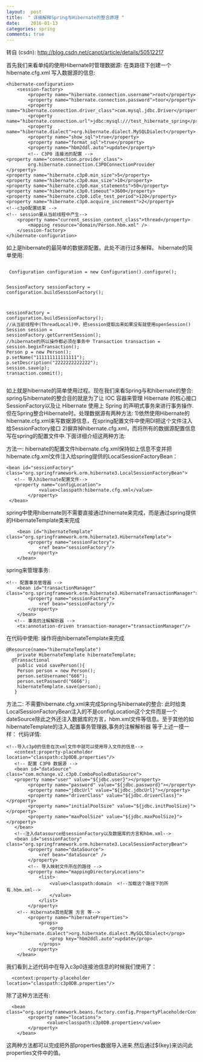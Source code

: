 ```yaml
---
layout:  post
title:  " 详细解释Spring与Hibernate的整合原理 "
date:    2016-01-13
categories: spring 
comments: true
---
```

转自 (csdn): http://blog.csdn.net/canot/article/details/50512217
<div class="markdown_views">
 <p>首先我们来看单纯的使用Hibernate时管理数据源:  在类路径下创建一个hibernate.cfg.xml  写入数据源的信息:</p> 
 <pre class="prettyprint"><code class=" hljs xml"><span class="hljs-tag">&lt;<span class="hljs-title">hibernate-configuration</span>&gt;</span>
    <span class="hljs-tag">&lt;<span class="hljs-title">session-factory</span>&gt;</span>
        <span class="hljs-tag">&lt;<span class="hljs-title">property</span> <span class="hljs-attribute">name</span>=<span class="hljs-value">"hibernate.connection.username"</span>&gt;</span>root<span class="hljs-tag">&lt;/<span class="hljs-title">property</span>&gt;</span>
        <span class="hljs-tag">&lt;<span class="hljs-title">property</span> <span class="hljs-attribute">name</span>=<span class="hljs-value">"hibernate.connection.password"</span>&gt;</span>toor<span class="hljs-tag">&lt;/<span class="hljs-title">property</span>&gt;</span>
        <span class="hljs-tag">&lt;<span class="hljs-title">property</span> <span class="hljs-attribute">name</span>=<span class="hljs-value">"hibernate.connection.driver_class"</span>&gt;</span>com.mysql.jdbc.Driver<span class="hljs-tag">&lt;/<span class="hljs-title">property</span>&gt;</span>
        <span class="hljs-tag">&lt;<span class="hljs-title">property</span> <span class="hljs-attribute">name</span>=<span class="hljs-value">"hibernate.connection.url"</span>&gt;</span>jdbc:mysql:///test_hibernate_spring<span class="hljs-tag">&lt;/<span class="hljs-title">property</span>&gt;</span>
        <span class="hljs-tag">&lt;<span class="hljs-title">property</span> <span class="hljs-attribute">name</span>=<span class="hljs-value">"hibernate.dialect"</span>&gt;</span>org.hibernate.dialect.MySQLDialect<span class="hljs-tag">&lt;/<span class="hljs-title">property</span>&gt;</span>
        <span class="hljs-tag">&lt;<span class="hljs-title">property</span> <span class="hljs-attribute">name</span>=<span class="hljs-value">"show_sql"</span>&gt;</span>true<span class="hljs-tag">&lt;/<span class="hljs-title">property</span>&gt;</span>
        <span class="hljs-tag">&lt;<span class="hljs-title">property</span> <span class="hljs-attribute">name</span>=<span class="hljs-value">"format_sql"</span>&gt;</span>true<span class="hljs-tag">&lt;/<span class="hljs-title">property</span>&gt;</span>
        <span class="hljs-tag">&lt;<span class="hljs-title">property</span> <span class="hljs-attribute">name</span>=<span class="hljs-value">"hbm2ddl.auto"</span>&gt;</span>update<span class="hljs-tag">&lt;/<span class="hljs-title">property</span>&gt;</span>
        <span class="hljs-comment">&lt;!-- C3P0 连接池的配置 --&gt;</span>  
<span class="hljs-tag">&lt;<span class="hljs-title">property</span> <span class="hljs-attribute">name</span>=<span class="hljs-value">"connection.provider_class"</span>&gt;</span>  
        org.hibernate.connection.C3P0ConnectionProvider  
<span class="hljs-tag">&lt;/<span class="hljs-title">property</span>&gt;</span>  
<span class="hljs-tag">&lt;<span class="hljs-title">property</span> <span class="hljs-attribute">name</span>=<span class="hljs-value">"hibernate.c3p0.min_size"</span>&gt;</span>5<span class="hljs-tag">&lt;/<span class="hljs-title">property</span>&gt;</span>  
<span class="hljs-tag">&lt;<span class="hljs-title">property</span> <span class="hljs-attribute">name</span>=<span class="hljs-value">"hibernate.c3p0.max_size"</span>&gt;</span>10<span class="hljs-tag">&lt;/<span class="hljs-title">property</span>&gt;</span>  
<span class="hljs-tag">&lt;<span class="hljs-title">property</span> <span class="hljs-attribute">name</span>=<span class="hljs-value">"hibernate.c3p0.max_statements"</span>&gt;</span>50<span class="hljs-tag">&lt;/<span class="hljs-title">property</span>&gt;</span>  
<span class="hljs-tag">&lt;<span class="hljs-title">property</span> <span class="hljs-attribute">name</span>=<span class="hljs-value">"hibernate.c3p0.timeout"</span>&gt;</span>3600<span class="hljs-tag">&lt;/<span class="hljs-title">property</span>&gt;</span>  
<span class="hljs-tag">&lt;<span class="hljs-title">property</span> <span class="hljs-attribute">name</span>=<span class="hljs-value">"hibernate.c3p0.idle_test_period"</span>&gt;</span>120<span class="hljs-tag">&lt;/<span class="hljs-title">property</span>&gt;</span>  
<span class="hljs-tag">&lt;<span class="hljs-title">property</span> <span class="hljs-attribute">name</span>=<span class="hljs-value">"hibernate.c3p0.acquire_increment"</span>&gt;</span>2<span class="hljs-tag">&lt;/<span class="hljs-title">property</span>&gt;</span>  
<span class="hljs-comment">&lt;!--c3p0配置结束 --&gt;</span>
<span class="hljs-comment">&lt;!-- session要从当前线程中产生--&gt;</span>
    <span class="hljs-tag">&lt;<span class="hljs-title">property</span> <span class="hljs-attribute">name</span>=<span class="hljs-value">"current_session_context_class"</span>&gt;</span>thread<span class="hljs-tag">&lt;/<span class="hljs-title">property</span>&gt;</span>
        <span class="hljs-tag">&lt;<span class="hljs-title">mapping</span> <span class="hljs-attribute">resource</span>=<span class="hljs-value">"domain/Person.hbm.xml"</span> /&gt;</span>
    <span class="hljs-tag">&lt;/<span class="hljs-title">session-factory</span>&gt;</span>
<span class="hljs-tag">&lt;/<span class="hljs-title">hibernate-configuration</span>&gt;</span></code></pre> 
 <p>如上是hibernate的最简单的数据源配置。此处不进行过多解释。  hibernate的简单使用:</p> 
 <pre class="prettyprint"><code class=" hljs avrasm">
 Configuration configuration = new Configuration()<span class="hljs-preprocessor">.configure</span>()<span class="hljs-comment">;</span>

 SessionFactory  sessionFactory = configuration<span class="hljs-preprocessor">.buildSessionFactory</span>()<span class="hljs-comment">;</span>

sessionFactory = configuration<span class="hljs-preprocessor">.buildSessionFactory</span>()<span class="hljs-comment">;</span>
//从当前线程中(ThreadLocal)中，把session提取出来如果没有就使用openSession()
    Session session = sessionFactory<span class="hljs-preprocessor">.getCurrentSession</span>()<span class="hljs-comment">;</span>
    //hibernate的所以操作都必须在事务中
        Transaction transaction =    session<span class="hljs-preprocessor">.beginTransaction</span>()<span class="hljs-comment">;</span>
        Person p = new Person()<span class="hljs-comment">;</span>
        p<span class="hljs-preprocessor">.setName</span>(<span class="hljs-string">"111111111111111"</span>)<span class="hljs-comment">;</span>
        p<span class="hljs-preprocessor">.setDescription</span>(<span class="hljs-string">"2222222222222"</span>)<span class="hljs-comment">;</span>
        session<span class="hljs-preprocessor">.save</span>(p)<span class="hljs-comment">;</span>
        transaction<span class="hljs-preprocessor">.commit</span>()<span class="hljs-comment">;</span></code></pre> 
 <p>如上就是hibernate的简单使用过程。现在我们来看Spring与和hibernate的整合:  spring与hibernate的整合目的就是为了让 IOC 容器来管理 Hibernate 的核心接口SessionFactory以及让 Hibernate 使用上 Spring 的声明式事务来进行事务操作.  但在Spring整合Hibernate时。处理数据源有两种方法:  1)依然使用Hibernate的hibernate.cfg.xml来写数据源信息，在spring配置文件中使用DI把这个文件注入给SessionFactory接口  2)摒弃掉hibernate.cfg.xml，而将所有的数据源配置信息写在spring的配置文件中.下面详细介绍这两种方法:</p> 
 <p>方法一:  hibernate的配置文件hibernate.cfg.xml保持如上信息不变并把hibernate.cfg.xml文件注入给spring提供的LocalSessionFactoryBean：</p> 
 <pre class="prettyprint"><code class=" hljs xml"><span class="hljs-tag">&lt;<span class="hljs-title">bean</span> <span class="hljs-attribute">id</span>=<span class="hljs-value">"sessionFactory"</span> <span class="hljs-attribute">class</span>=<span class="hljs-value">"org.springframework.orm.hibernate3.LocalSessionFactoryBean"</span>&gt;</span>
   <span class="hljs-comment">&lt;!-- 导入hibernate配置文件--&gt;</span>
   <span class="hljs-tag">&lt;<span class="hljs-title">property</span> <span class="hljs-attribute">name</span>=<span class="hljs-value">"configLocation"</span>&gt;</span>
            <span class="hljs-tag">&lt;<span class="hljs-title">value</span>&gt;</span>classpath:hibernate.cfg.xml<span class="hljs-tag">&lt;/<span class="hljs-title">value</span>&gt;</span>
        <span class="hljs-tag">&lt;/<span class="hljs-title">property</span>&gt;</span>
 <span class="hljs-tag">&lt;/<span class="hljs-title">bean</span>&gt;</span>      </code></pre> 
 <p>spring中使用hibernate则不需要直接通过hinernate来完成，而是通过spring提供的HibernateTemplate类来完成</p> 
 <pre class="prettyprint"><code class=" hljs applescript">    &lt;bean <span class="hljs-property">id</span>=<span class="hljs-string">"hibernateTemplate"</span> <span class="hljs-type">class</span>=<span class="hljs-string">"org.springframework.orm.hibernate3.HibernateTemplate"</span>&gt;
        &lt;<span class="hljs-keyword">property</span> <span class="hljs-property">name</span>=<span class="hljs-string">"sessionFactory"</span>&gt;
            &lt;<span class="hljs-keyword">ref</span> bean=<span class="hljs-string">"sessionFactory"</span>/&gt;
        &lt;/<span class="hljs-keyword">property</span>&gt;
    &lt;/bean&gt;</code></pre> 
 <p>spring来管理事务:</p> 
 <pre class="prettyprint"><code class=" hljs xml"><span class="hljs-comment">&lt;!-- 配置事务管理器 --&gt;</span>
    <span class="hljs-tag">&lt;<span class="hljs-title">bean</span> <span class="hljs-attribute">id</span>=<span class="hljs-value">"transactionManager"</span> <span class="hljs-attribute">class</span>=<span class="hljs-value">"org.springframework.orm.hibernate3.HibernateTransactionManager"</span>&gt;</span>
        <span class="hljs-tag">&lt;<span class="hljs-title">property</span> <span class="hljs-attribute">name</span>=<span class="hljs-value">"sessionFactory"</span>&gt;</span>
            <span class="hljs-tag">&lt;<span class="hljs-title">ref</span> <span class="hljs-attribute">bean</span>=<span class="hljs-value">"sessionFactory"</span>/&gt;</span>
        <span class="hljs-tag">&lt;/<span class="hljs-title">property</span>&gt;</span>
    <span class="hljs-tag">&lt;/<span class="hljs-title">bean</span>&gt;</span>
   <span class="hljs-comment">&lt;!-- 事务的注解解析器 --&gt;</span>
    <span class="hljs-tag">&lt;<span class="hljs-title">tx:annotation-driven</span> <span class="hljs-attribute">transaction-manager</span>=<span class="hljs-value">"transactionManager"</span>/&gt;</span></code></pre> 
 <p>在代码中使用:  操作将由hibernateTemplate来完成</p> 
 <pre class="prettyprint"><code class=" hljs java"><span class="hljs-annotation">@Resource</span>(name=<span class="hljs-string">"hibernateTemplate"</span>)
    <span class="hljs-keyword">private</span> HibernateTemplate hibernateTemplate;
  <span class="hljs-annotation">@Transactional</span>
    <span class="hljs-keyword">public</span> <span class="hljs-keyword">void</span> <span class="hljs-title">savePerson</span>(){
    Person person = <span class="hljs-keyword">new</span> Person();
    person.setUsername(<span class="hljs-string">"666"</span>);
    person.setPassword(<span class="hljs-string">"6666"</span>);
    hibernateTemplate.save(person);
   }</code></pre> 
 <p>方法二:  不需要hibernate.cfg.xml来完成Spring与hibernate的整合:  此时给类LocalSessionFactoryBean注入的不是configLocation这个文件而是一个dateSource除此之外还注入数据库的方言，hbm.xml文件等信息。至于其他的如hibernateTemplate的注入,配置事务管理器,事务的注解解析器 等于上述一摸一样：  代码详情:</p> 
 <pre class="prettyprint"><code class=" hljs xml"><span class="hljs-comment">&lt;!--导入c3p0的信息在次xml文件中就可以使用导入文件的信息--&gt;</span>
   <span class="hljs-tag">&lt;<span class="hljs-title">context:property-placeholder</span> <span class="hljs-attribute">location</span>=<span class="hljs-value">"classpath:c3p0DB.properties"</span>/&gt;</span>
   <span class="hljs-comment">&lt;!-- 配置 C3P0 数据源 --&gt;</span>
   <span class="hljs-tag">&lt;<span class="hljs-title">bean</span> <span class="hljs-attribute">id</span>=<span class="hljs-value">"dataSource"</span> <span class="hljs-attribute">class</span>=<span class="hljs-value">"com.mchange.v2.c3p0.ComboPooledDataSource"</span>&gt;</span>
   <span class="hljs-tag">&lt;<span class="hljs-title">property</span> <span class="hljs-attribute">name</span>=<span class="hljs-value">"user"</span> <span class="hljs-attribute">value</span>=<span class="hljs-value">"${jdbc.user}"</span>&gt;</span><span class="hljs-tag">&lt;/<span class="hljs-title">property</span>&gt;</span>
        <span class="hljs-tag">&lt;<span class="hljs-title">property</span> <span class="hljs-attribute">name</span>=<span class="hljs-value">"password"</span> <span class="hljs-attribute">value</span>=<span class="hljs-value">"${jdbc.password}"</span>&gt;</span><span class="hljs-tag">&lt;/<span class="hljs-title">property</span>&gt;</span>
        <span class="hljs-tag">&lt;<span class="hljs-title">property</span> <span class="hljs-attribute">name</span>=<span class="hljs-value">"jdbcUrl"</span> <span class="hljs-attribute">value</span>=<span class="hljs-value">"${jdbc.jdbcUrl}"</span>&gt;</span><span class="hljs-tag">&lt;/<span class="hljs-title">property</span>&gt;</span>
        <span class="hljs-tag">&lt;<span class="hljs-title">property</span> <span class="hljs-attribute">name</span>=<span class="hljs-value">"driverClass"</span> <span class="hljs-attribute">value</span>=<span class="hljs-value">"${jdbc.driverClass}"</span>&gt;</span><span class="hljs-tag">&lt;/<span class="hljs-title">property</span>&gt;</span>
        <span class="hljs-tag">&lt;<span class="hljs-title">property</span> <span class="hljs-attribute">name</span>=<span class="hljs-value">"initialPoolSize"</span> <span class="hljs-attribute">value</span>=<span class="hljs-value">"${jdbc.initPoolSize}"</span>&gt;</span><span class="hljs-tag">&lt;/<span class="hljs-title">property</span>&gt;</span>
        <span class="hljs-tag">&lt;<span class="hljs-title">property</span> <span class="hljs-attribute">name</span>=<span class="hljs-value">"maxPoolSize"</span> <span class="hljs-attribute">value</span>=<span class="hljs-value">"${jdbc.maxPoolSize}"</span>&gt;</span><span class="hljs-tag">&lt;/<span class="hljs-title">property</span>&gt;</span>
   <span class="hljs-tag">&lt;/<span class="hljs-title">bean</span>&gt;</span>
   <span class="hljs-comment">&lt;!--注入datasource给sessionFactory以及数据库的方言和hbm.xml--&gt;</span>
   <span class="hljs-tag">&lt;<span class="hljs-title">bean</span> <span class="hljs-attribute">id</span>=<span class="hljs-value">"sessionFactory"</span> <span class="hljs-attribute">class</span>=<span class="hljs-value">"org.springframework.orm.hibernate3.LocalSessionFactoryBean"</span>&gt;</span>
        <span class="hljs-tag">&lt;<span class="hljs-title">property</span> <span class="hljs-attribute">name</span>=<span class="hljs-value">"dataSource"</span>&gt;</span>
            <span class="hljs-tag">&lt;<span class="hljs-title">ref</span> <span class="hljs-attribute">bean</span>=<span class="hljs-value">"dataSource"</span> /&gt;</span>
        <span class="hljs-tag">&lt;/<span class="hljs-title">property</span>&gt;</span>
        <span class="hljs-comment">&lt;!-- 导入映射文件所在的路径 --&gt;</span>
        <span class="hljs-tag">&lt;<span class="hljs-title">property</span> <span class="hljs-attribute">name</span>=<span class="hljs-value">"mappingDirectoryLocations"</span>&gt;</span>
            <span class="hljs-tag">&lt;<span class="hljs-title">list</span>&gt;</span>
                <span class="hljs-tag">&lt;<span class="hljs-title">value</span>&gt;</span>classpath:domain  <span class="hljs-comment">&lt;!--加载这个路径下的所有.hbm.xml--&gt;</span>
                <span class="hljs-tag">&lt;/<span class="hljs-title">value</span>&gt;</span>
            <span class="hljs-tag">&lt;/<span class="hljs-title">list</span>&gt;</span>
        <span class="hljs-tag">&lt;/<span class="hljs-title">property</span>&gt;</span>
    <span class="hljs-comment">&lt;!-- Hibernate其他配置 方言 等--&gt;</span>
        <span class="hljs-tag">&lt;<span class="hljs-title">property</span> <span class="hljs-attribute">name</span>=<span class="hljs-value">"hibernateProperties"</span>&gt;</span>
            <span class="hljs-tag">&lt;<span class="hljs-title">props</span>&gt;</span>
                <span class="hljs-tag">&lt;<span class="hljs-title">prop</span> <span class="hljs-attribute">key</span>=<span class="hljs-value">"hibernate.dialect"</span>&gt;</span>org.hibernate.dialect.MySQL5Dialect<span class="hljs-tag">&lt;/<span class="hljs-title">prop</span>&gt;</span>
                <span class="hljs-tag">&lt;<span class="hljs-title">prop</span> <span class="hljs-attribute">key</span>=<span class="hljs-value">"hbm2ddl.auto"</span>&gt;</span>update<span class="hljs-tag">&lt;/<span class="hljs-title">prop</span>&gt;</span>
            <span class="hljs-tag">&lt;/<span class="hljs-title">props</span>&gt;</span>
        <span class="hljs-tag">&lt;/<span class="hljs-title">property</span>&gt;</span>
    <span class="hljs-tag">&lt;/<span class="hljs-title">bean</span>&gt;</span></code></pre> 
 <p>我们看到上述代码中在导入c3p0连接池信息的时候我们使用了：</p> 
 <pre class="prettyprint"><code class=" hljs vhdl">  &lt;<span class="hljs-keyword">context</span>:<span class="hljs-keyword">property</span>-placeholder location=<span class="hljs-string">"classpath:c3p0DB.properties"</span>/&gt;</code></pre> 
 <p>除了这种方法还有:</p> 
 <pre class="prettyprint"><code class=" hljs xml">  <span class="hljs-tag">&lt;<span class="hljs-title">bean</span> <span class="hljs-attribute">class</span>=<span class="hljs-value">"org.springframework.beans.factory.config.PropertyPlaceholderConfigurer"</span>&gt;</span>
        <span class="hljs-tag">&lt;<span class="hljs-title">property</span> <span class="hljs-attribute">name</span>=<span class="hljs-value">"locations"</span>&gt;</span>
               <span class="hljs-tag">&lt;<span class="hljs-title">value</span>&gt;</span>classpath:c3p0DB.properties<span class="hljs-tag">&lt;/<span class="hljs-title">value</span>&gt;</span>
        <span class="hljs-tag">&lt;/<span class="hljs-title">property</span>&gt;</span>
    <span class="hljs-tag">&lt;/<span class="hljs-title">bean</span>&gt;</span></code></pre> 
 <p>这两种方法都可以完成把外部properties数据导入进来.然后通过${key}来访问此properties文件中的值。</p>
</div>
